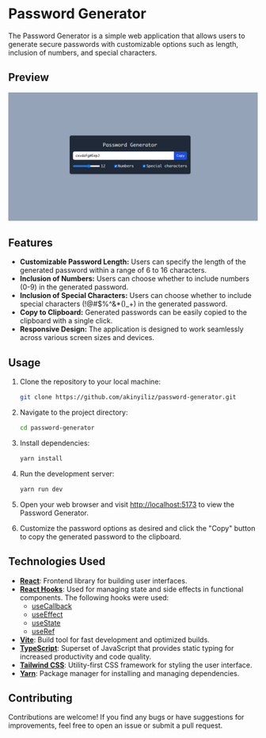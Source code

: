 # Password Generator

The Password Generator is a simple web application that allows users to generate secure passwords with customizable options such as length, inclusion of numbers, and special characters.

## Preview

![Password Generator Preview](./public/password-generator-preview.png)

## Features

- **Customizable Password Length:** Users can specify the length of the generated password within a range of 6 to 16 characters.
- **Inclusion of Numbers:** Users can choose whether to include numbers (0-9) in the generated password.
- **Inclusion of Special Characters:** Users can choose whether to include special characters (!@#$%^&\*()\_+) in the generated password.
- **Copy to Clipboard:** Generated passwords can be easily copied to the clipboard with a single click.
- **Responsive Design:** The application is designed to work seamlessly across various screen sizes and devices.

## Usage

1. Clone the repository to your local machine:

   ```bash
   git clone https://github.com/akinyiliz/password-generator.git
   ```

2. Navigate to the project directory:

   ```bash
   cd password-generator
   ```

3. Install dependencies:

   ```bash
   yarn install
   ```

4. Run the development server:

   ```bash
   yarn run dev
   ```

5. Open your web browser and visit [http://localhost:5173](http://localhost:5173) to view the Password Generator.

6. Customize the password options as desired and click the "Copy" button to copy the generated password to the clipboard.

## Technologies Used

- [**React**](https://react.dev/): Frontend library for building user interfaces.
- [**React Hooks**](https://react.dev/reference/react/use): Used for managing state and side effects in functional components. The following hooks were used:
  - [useCallback](https://react.dev/reference/react/useCallback)
  - [useEffect](https://react.dev/reference/react/useEffect)
  - [useState](https://react.dev/reference/react/useState)
  - [useRef](https://react.dev/reference/react/useRef)
- [**Vite**](https://vitejs.dev/): Build tool for fast development and optimized builds.
- [**TypeScript**](https://www.typescriptlang.org/): Superset of JavaScript that provides static typing for increased productivity and code quality.
- [**Tailwind CSS**](https://tailwindcss.com/): Utility-first CSS framework for styling the user interface.
- [**Yarn**](https://yarnpkg.com/): Package manager for installing and managing dependencies.

## Contributing

Contributions are welcome! If you find any bugs or have suggestions for improvements, feel free to open an issue or submit a pull request.
